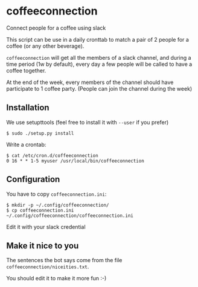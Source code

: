 # coffeeconnection
Connect people for a coffee using slack

This script can be use in a daily cronttab to match a pair of 2 people for a
coffee (or any other beverage).

`coffeeconnection` will get all the members of a slack channel, and during a time
period (1w by default), every day a few people will be called to have a coffee
together.

At the end of the week, every members of the channel should have participate to 1
coffee party. (People can join the channel during the week)

## Installation

We use setupttools (feel free to install it with `--user` if you prefer)

```
$ sudo ./setup.py install
```

Write a crontab:

```
$ cat /etc/cron.d/coffeeconnection
0 16 * * 1-5 myuser /usr/local/bin/coffeeconnection
```

## Configuration

You have to copy `coffeeconnection.ini`:

```
$ mkdir -p ~/.config/coffeeconnection/
$ cp coffeeconnection.ini ~/.config/coffeeconnection/coffeeconnection.ini
```

Edit it with your slack credential

## Make it nice to you

The sentences the bot says come from the file `coffeeconnection/niceities.txt`.

You should edit it to make it more fun :-)
